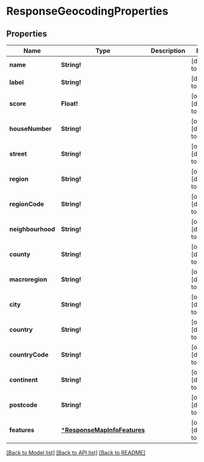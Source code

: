 # ResponseGeocodingProperties

## Properties
Name | Type | Description | Notes
------------ | ------------- | ------------- | -------------
**name** | **String!** |  | [default to null]
**label** | **String!** |  | [default to null]
**score** | **Float!** |  | [optional] [default to null]
**houseNumber** | **String!** |  | [optional] [default to null]
**street** | **String!** |  | [optional] [default to null]
**region** | **String!** |  | [optional] [default to null]
**regionCode** | **String!** |  | [optional] [default to null]
**neighbourhood** | **String!** |  | [optional] [default to null]
**county** | **String!** |  | [optional] [default to null]
**macroregion** | **String!** |  | [optional] [default to null]
**city** | **String!** |  | [optional] [default to null]
**country** | **String!** |  | [optional] [default to null]
**countryCode** | **String!** |  | [optional] [default to null]
**continent** | **String!** |  | [optional] [default to null]
**postcode** | **String!** |  | [optional] [default to null]
**features** | [***ResponseMapInfoFeatures**](ResponseMapInfoFeatures.md) |  | [optional] [default to null]

[[Back to Model list]](../README.md#documentation-for-models) [[Back to API list]](../README.md#documentation-for-api-endpoints) [[Back to README]](../README.md)


